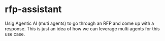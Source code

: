 # rfp-assistant
Usig Agentic AI (muti agents) to go through an RFP and come up with a response. This is just an idea of how we can leverage multi agents for this use case.
